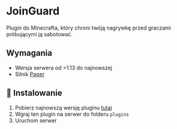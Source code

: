 # JoinGuard

Plugin do Minecrafta, który chroni twóją nagrywkę przed graczami próbującymi ją sabotować.

## Wymagania
- Wersja serwera od >1.13 do najnowszej
- Silnik [Paper](https://papermc.io/downloads)

## 🚀 Instalowanie
1. Pobierz najnowszą wersję pluginu [tutaj](https://github.com/RaidVM/JoinGuard-plugin/releases/latest)
2. Wgraj ten plugin na serwer do folderu `plugins`
3. Uruchom serwer
